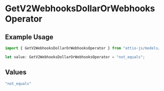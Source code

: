 # GetV2WebhooksDollarOrWebhooksOperator

## Example Usage

```typescript
import { GetV2WebhooksDollarOrWebhooksOperator } from "attio-js/models/operations";

let value: GetV2WebhooksDollarOrWebhooksOperator = "not_equals";
```

## Values

```typescript
"not_equals"
```